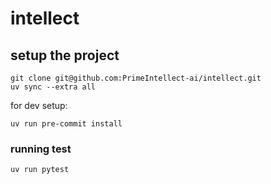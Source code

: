 # intellect


## setup the project

```
git clone git@github.com:PrimeIntellect-ai/intellect.git
uv sync --extra all
```

for dev setup:

```
uv run pre-commit install
```


### running test

```
uv run pytest
```



